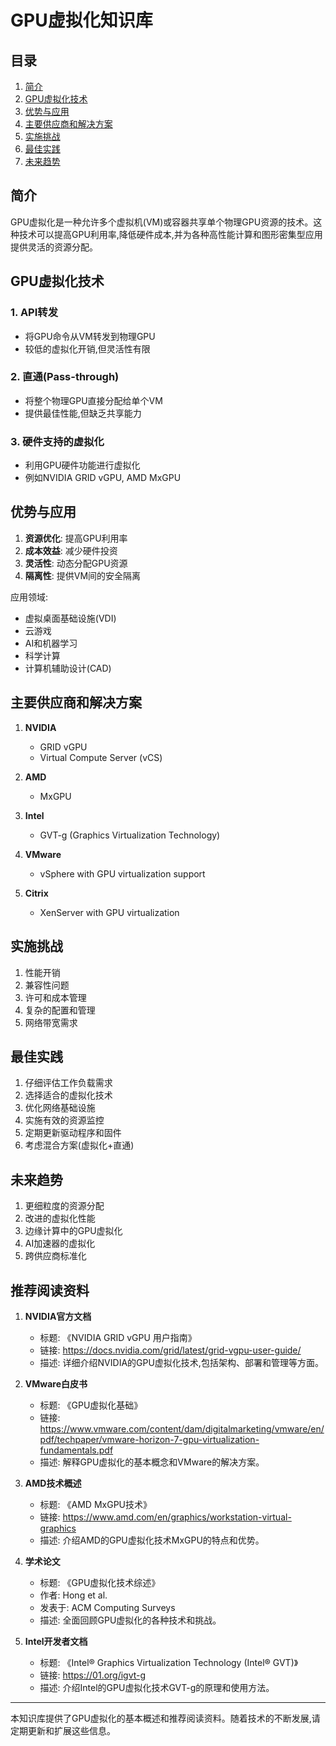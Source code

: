 # GPU虚拟化知识库

## 目录
1. [简介](#简介)
2. [GPU虚拟化技术](#gpu虚拟化技术)
3. [优势与应用](#优势与应用)
4. [主要供应商和解决方案](#主要供应商和解决方案)
5. [实施挑战](#实施挑战)
6. [最佳实践](#最佳实践)
7. [未来趋势](#未来趋势)

## 简介

GPU虚拟化是一种允许多个虚拟机(VM)或容器共享单个物理GPU资源的技术。这种技术可以提高GPU利用率,降低硬件成本,并为各种高性能计算和图形密集型应用提供灵活的资源分配。

## GPU虚拟化技术

### 1. API转发
- 将GPU命令从VM转发到物理GPU
- 较低的虚拟化开销,但灵活性有限

### 2. 直通(Pass-through)
- 将整个物理GPU直接分配给单个VM
- 提供最佳性能,但缺乏共享能力

### 3. 硬件支持的虚拟化
- 利用GPU硬件功能进行虚拟化
- 例如NVIDIA GRID vGPU, AMD MxGPU

## 优势与应用

1. **资源优化**: 提高GPU利用率
2. **成本效益**: 减少硬件投资
3. **灵活性**: 动态分配GPU资源
4. **隔离性**: 提供VM间的安全隔离

应用领域:
- 虚拟桌面基础设施(VDI)
- 云游戏
- AI和机器学习
- 科学计算
- 计算机辅助设计(CAD)

## 主要供应商和解决方案

1. **NVIDIA**
   - GRID vGPU
   - Virtual Compute Server (vCS)

2. **AMD**
   - MxGPU

3. **Intel**
   - GVT-g (Graphics Virtualization Technology)

4. **VMware**
   - vSphere with GPU virtualization support

5. **Citrix**
   - XenServer with GPU virtualization

## 实施挑战

1. 性能开销
2. 兼容性问题
3. 许可和成本管理
4. 复杂的配置和管理
5. 网络带宽需求

## 最佳实践

1. 仔细评估工作负载需求
2. 选择适合的虚拟化技术
3. 优化网络基础设施
4. 实施有效的资源监控
5. 定期更新驱动程序和固件
6. 考虑混合方案(虚拟化+直通)

## 未来趋势

1. 更细粒度的资源分配
2. 改进的虚拟化性能
3. 边缘计算中的GPU虚拟化
4. AI加速器的虚拟化
5. 跨供应商标准化

## 推荐阅读资料

1. **NVIDIA官方文档**
   - 标题: 《NVIDIA GRID vGPU 用户指南》
   - 链接: https://docs.nvidia.com/grid/latest/grid-vgpu-user-guide/
   - 描述: 详细介绍NVIDIA的GPU虚拟化技术,包括架构、部署和管理等方面。

2. **VMware白皮书**
   - 标题: 《GPU虚拟化基础》
   - 链接: https://www.vmware.com/content/dam/digitalmarketing/vmware/en/pdf/techpaper/vmware-horizon-7-gpu-virtualization-fundamentals.pdf
   - 描述: 解释GPU虚拟化的基本概念和VMware的解决方案。

3. **AMD技术概述**
   - 标题: 《AMD MxGPU技术》
   - 链接: https://www.amd.com/en/graphics/workstation-virtual-graphics
   - 描述: 介绍AMD的GPU虚拟化技术MxGPU的特点和优势。

4. **学术论文**
   - 标题: 《GPU虚拟化技术综述》
   - 作者: Hong et al.
   - 发表于: ACM Computing Surveys
   - 描述: 全面回顾GPU虚拟化的各种技术和挑战。

5. **Intel开发者文档**
   - 标题: 《Intel® Graphics Virtualization Technology (Intel® GVT)》
   - 链接: https://01.org/igvt-g
   - 描述: 介绍Intel的GPU虚拟化技术GVT-g的原理和使用方法。

---

本知识库提供了GPU虚拟化的基本概述和推荐阅读资料。随着技术的不断发展,请定期更新和扩展这些信息。
